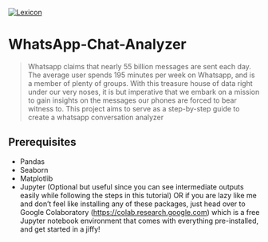 <a href=""><img src="https://miro.medium.com/max/1400/1*qsdZ5OrVgTWWvPG5mgtJIA.jpeg" title="Whatsapp" alt="Lexicon"></a>

# WhatsApp-Chat-Analyzer
> Whatsapp claims that nearly 55 billion messages are sent each day. The average user spends 195 minutes per week on Whatsapp, and is a member of plenty of groups. With this treasure house of data right under our very noses, it is but imperative that we embark on a mission to gain insights on the messages our phones are forced to bear witness to. This project aims to serve as a step-by-step guide to create a whatsapp conversation analyzer

## Prerequisites
* Pandas
* Seaborn
* Matplotlib
* Jupyter (Optional but useful since you can see intermediate outputs easily while following the steps in this tutorial) OR if you are lazy like me and don’t feel like installing any of these packages, just head over to Google Colaboratory (https://colab.research.google.com) which is a free Jupyter notebook environment that comes with everything pre-installed, and get started in a jiffy!

